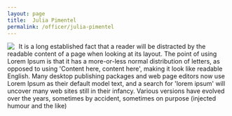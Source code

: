 ```yaml
---
layout: page
title:  Julia Pimentel
permalink: /officer/julia-pimentel
---
```


<div>
<img class="headshot" style="float: left; padding-right:10px" src="{{ site.baseurl }}/uploads/headshots/Julia Pimentel_Professional Headshot_2021.jpg">
</div>

It is a long established fact that a reader will be distracted by the readable content of a page when looking at its layout. The point of using Lorem Ipsum is that it has a more-or-less normal distribution of letters, as opposed to using 'Content here, content here', making it look like readable English. Many desktop publishing packages and web page editors now use Lorem Ipsum as their default model text, and a search for 'lorem ipsum' will uncover many web sites still in their infancy. Various versions have evolved over the years, sometimes by accident, sometimes on purpose (injected humour and the like)